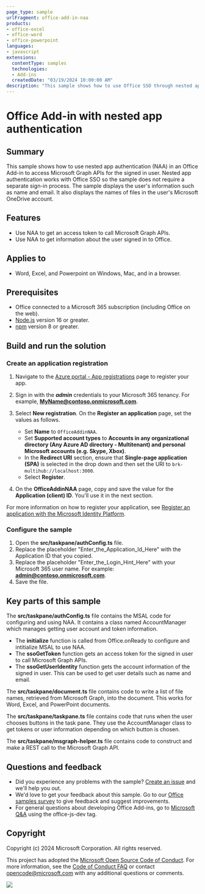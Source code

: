 ```yaml
---
page_type: sample
urlFragment: office-add-in-naa
products:
- office-excel
- office-word
- office-powerpoint
languages:
- javascript
extensions:
  contentType: samples
  technologies:
  - Add-ins
  createdDate: "03/19/2024 10:00:00 AM"
description: "This sample shows how to use Office SSO through nested app authentication."
---
```


# Office Add-in with nested app authentication

## Summary

This sample shows how to use nested app authentication (NAA) in an Office Add-in to access Microsoft Graph APIs for the signed in user. Nested app authentication works with Office SSO so the sample does not require a separate sign-in process. The sample displays the user's information such as name and email. It also displays the names of files in the user's Microsoft OneDrive account.

## Features

- Use NAA to get an access token to call Microsoft Graph APIs.
- Use NAA to get information about the user signed in to Office.

## Applies to

- Word, Excel, and Powerpoint on Windows, Mac, and in a browser.

## Prerequisites

- Office connected to a Microsoft 365 subscription (including Office on the web).
- [Node.js](https://nodejs.org/) version 16 or greater.
- [npm](https://docs.npmjs.com/downloading-and-installing-node-js-and-npm) version 8 or greater.

## Build and run the solution

### Create an application registration

1. Navigate to the [Azure portal - App registrations](https://go.microsoft.com/fwlink/?linkid=2083908) page to register your app.
1. Sign in with the ***admin*** credentials to your Microsoft 365 tenancy. For example, **MyName@contoso.onmicrosoft.com**.
1. Select **New registration**. On the **Register an application** page, set the values as follows.

    - Set **Name** to `OfficeAddinNAA`.
    - Set **Supported account types** to **Accounts in any organizational directory (Any Azure AD directory - Multitenant) and personal Microsoft accounts (e.g. Skype, Xbox)**.
    - In the **Redirect URI** section, ensure that **Single-page application (SPA)** is selected in the drop down and then set the URI to `brk-multihub://localhost:3000`.
    - Select **Register**.

1. On the **OfficeAddinNAA** page, copy and save the value for the **Application (client) ID**. You'll use it in the next section.

For more information on how to register your application, see [Register an application with the Microsoft Identity Platform](https://learn.microsoft.com/graph/auth-register-app-v2).

### Configure the sample

1. Open the **src/taskpane/authConfig.ts** file.
1. Replace the placeholder "Enter_the_Application_Id_Here" with the Application ID that you copied.
1. Replace the placeholder "Enter_the_Login_Hint_Here" with your Microsoft 365 user name. For example: **admin@contoso.onmicrosoft.com**.
1. Save the file.

## Key parts of this sample

The **src/taskpane/authConfig.ts** file contains the MSAL code for configuring and using NAA. It contains a class named AccountManager which manages getting user account and token information.

- The **initialize** function is called from Office.onReady to configure and intitialize MSAL to use NAA.
- The **ssoGetToken** function gets an access token for the signed in user to call Microsoft Graph APIs.
- The **ssoGetUserIdentity** function gets the account information of the signed in user. This can be used to get user details such as name and email.

The **src/taskpane/document.ts** file contains code to write a list of file names, retrieved from Microsoft Graph, into the document. This works for Word, Excel, and PowerPoint documents.

The **src/taskpane/taskpane.ts** file contains code that runs when the user chooses buttons in the task pane. They use the AccountManager class to get tokens or user information depending on which button is chosen.

The **src/taskpane/msgraph-helper.ts** file contains code to construct and make a REST call to the Microsoft Graph API.

## Questions and feedback

- Did you experience any problems with the sample? [Create an issue](https://github.com/OfficeDev/Office-Add-in-samples/issues/new/choose) and we'll help you out.
- We'd love to get your feedback about this sample. Go to our [Office samples survey](https://aka.ms/OfficeSamplesSurvey) to give feedback and suggest improvements.
- For general questions about developing Office Add-ins, go to [Microsoft Q&A](https://learn.microsoft.com/answers/topics/office-js-dev.html) using the office-js-dev tag.

## Copyright

Copyright (c) 2024 Microsoft Corporation. All rights reserved.

This project has adopted the [Microsoft Open Source Code of Conduct](https://opensource.microsoft.com/codeofconduct/). For more information, see the [Code of Conduct FAQ](https://opensource.microsoft.com/codeofconduct/faq/) or contact [opencode@microsoft.com](mailto:opencode@microsoft.com) with any additional questions or comments.

<img src="https://pnptelemetry.azurewebsites.net/pnp-officeaddins/samples/office-wxp-naa" />
